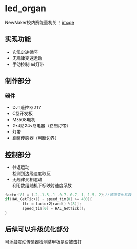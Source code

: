 # led_organ
NewMaker校内赛能量机关
！[image](https://github.com/rein-wxy/photo/blob/master/%E8%83%BD%E9%87%8F%E6%9C%BA%E5%85%B3/%E8%83%BD%E9%87%8F%E6%9C%BA%E5%85%B3.jpg)
## 实现功能
* 实现定速循环
* 无规律变速运动
* 手动控制led灯带  


## 制作部分  
### 器件
* DJT遥控器DT7
* C型开发板
* M3508电机
* 2*4路24v继电器（控制灯带）
* 灯带
* 距离传感器（判断边界）

## 控制部分
* 往返运动\
  检测到边缘速度取反
* 无规律变相运动\
  利用数组随机下标映射速度系数
~~~ c
factor[8] = {-2,-1.5,-1 -0.7, 0.7, 1, 1.5, 2};//速度变化系数
if(HAL_GetTick() - speed_tim[0] >= 400){
		ftr = factor2[rand() %(8)];
		speed_tim[0] = HAL_GetTick();
}
~~~



## 后续可以升级优化部分
可添加震动传感器检测装甲板是否被击打

